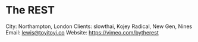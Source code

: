 # The REST

City: Northampton, London
Clients: slowthai, Kojey Radical, New Gen, Nines
Email: lewis@toyitoyi.co
Website: https://vimeo.com/bytherest